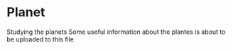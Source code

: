 # Planet
Studying the planets
Some useful information about the plantes is about to be uploaded to this file 
